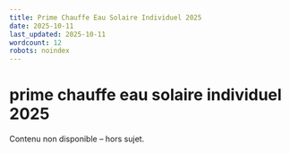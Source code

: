 ```yaml
---
title: Prime Chauffe Eau Solaire Individuel 2025
date: 2025-10-11
last_updated: 2025-10-11
wordcount: 12
robots: noindex
---
```


# prime chauffe eau solaire individuel 2025

Contenu non disponible – hors sujet.